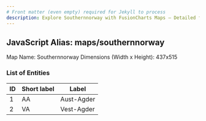 ```yaml
---
# Front matter (even empty) required for Jekyll to process
description: Explore Southernnorway with FusionCharts Maps – Detailed features for seamless integration. Try now & enhance your data visualization today! 
---
```


## JavaScript Alias: maps/southernnorway

Map Name: Southernnorway
Dimensions (Width x Height): 437x515





### List of Entities

ID | Short label | Label
---|---|---|
1|AA|Aust-Agder
2|VA|Vest-Agder

